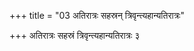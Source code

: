 +++
title = "03 अतिरात्रः सहस्रन् त्रिवृन्त्यहान्यतिरात्रः"

+++
अतिरात्रः सहस्रं त्रिवृन्त्यहान्यतिरात्रः ३